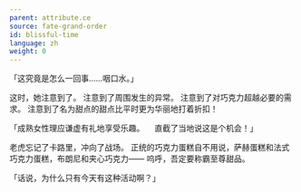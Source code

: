 ```yaml
---
parent: attribute.ce
source: fate-grand-order
id: blissful-time
language: zh
weight: 0
---
```


「这究竟是怎么一回事……咽口水。」

这时，她注意到了。
注意到了周围发生的异常。
注意到了对巧克力超越必要的需求。
注意到了名为甜点的甜点比平时更为华丽地打着折扣！

「成熟女性理应谦虚有礼地享受乐趣。
　直截了当地说这是个机会！」

老虎忘记了卡路里，冲向了战场。
正统的巧克力蛋糕自不用说，萨赫蛋糕和法式巧克力蛋糕，布朗尼和夹心巧克力——
呜呼，吾定要称霸至尊甜品。

「话说，为什么只有今天有这种活动啊？」
